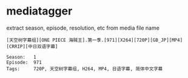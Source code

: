 # mediatagger
extract season, episode, resolution, etc from media file name

```
[天空树字幕组][ONE PIECE 海贼王].第一季.[971][X264][720P][GB_JP][MP4][CRRIP][中日双语字幕]
```

```
Season:   1
Episode:  971
Tags:     720P, 天空树字幕组, H264, MP4, 日语字幕, 简体中文字幕
```
